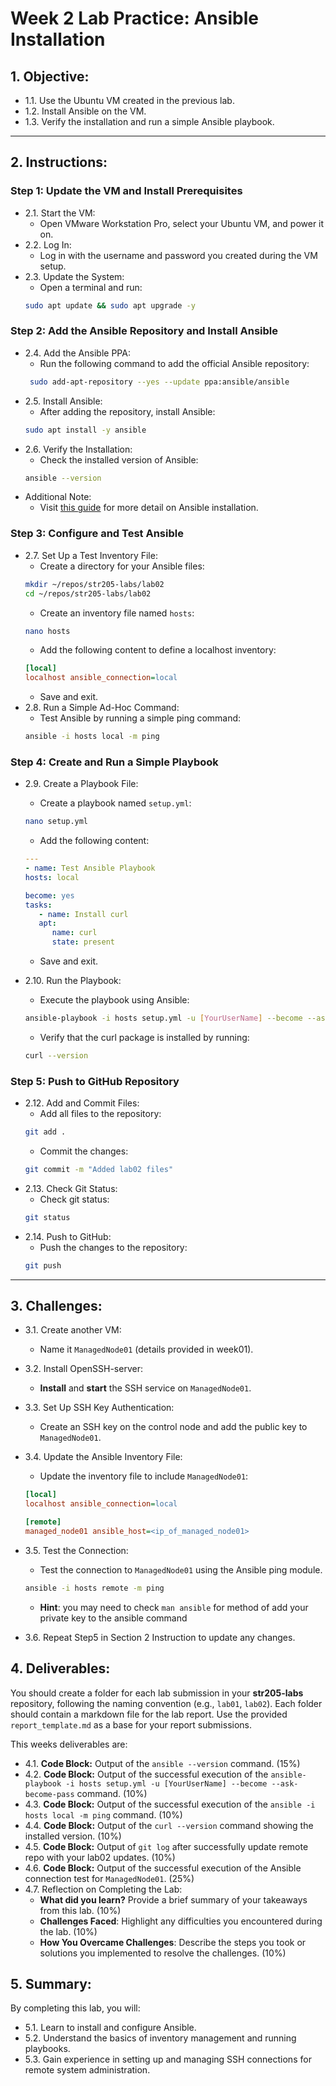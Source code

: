 # Week 2 Lab Practice: Ansible Installation

## 1. Objective:

- 1.1. Use the Ubuntu VM created in the previous lab.
- 1.2. Install Ansible on the VM.
- 1.3. Verify the installation and run a simple Ansible playbook.

---

## 2. Instructions:

### Step 1: Update the VM and Install Prerequisites

- 2.1. Start the VM:
  - Open VMware Workstation Pro, select your Ubuntu VM, and power it on.
- 2.2. Log In:
  - Log in with the username and password you created during the VM setup.
- 2.3. Update the System:
  - Open a terminal and run:
  ```bash
  sudo apt update && sudo apt upgrade -y
  ```

### Step 2: Add the Ansible Repository and Install Ansible

- 2.4. Add the Ansible PPA:
  - Run the following command to add the official Ansible repository:
  ```bash
   sudo add-apt-repository --yes --update ppa:ansible/ansible
  ```
- 2.5. Install Ansible:
  - After adding the repository, install Ansible:
  ```bash
  sudo apt install -y ansible
  ```
- 2.6. Verify the Installation:
  - Check the installed version of Ansible:
  ```bash
  ansible --version
  ```
- Additional Note:
  - Visit [this guide](https://docs.ansible.com/ansible/latest/installation_guide/installation_distros.html#installing-ansible-on-ubuntu) for more detail on Ansible installation.
### Step 3: Configure and Test Ansible

- 2.7. Set Up a Test Inventory File:
  - Create a directory for your Ansible files:
  ```bash
  mkdir ~/repos/str205-labs/lab02
  cd ~/repos/str205-labs/lab02
  ```
  - Create an inventory file named `hosts`:
  ```bash
  nano hosts
  ```
  - Add the following content to define a localhost inventory:
  ```ini
  [local]
  localhost ansible_connection=local
  ```
  - Save and exit.
- 2.8. Run a Simple Ad-Hoc Command:
  - Test Ansible by running a simple ping command:
  ```bash
  ansible -i hosts local -m ping
  ```

### Step 4: Create and Run a Simple Playbook

- 2.9. Create a Playbook File:

  - Create a playbook named `setup.yml`:

  ```bash
  nano setup.yml
  ```

  - Add the following content:

  ```yaml
  ---
  - name: Test Ansible Playbook
  hosts: local

  become: yes
  tasks:
     - name: Install curl
     apt:
        name: curl
        state: present
  ```

  - Save and exit.

- 2.10. Run the Playbook:
  - Execute the playbook using Ansible:
  ```bash
  ansible-playbook -i hosts setup.yml -u [YourUserName] --become --ask-become-pass
  ```
  - Verify that the curl package is installed by running:
  ```bash
  curl --version
  ```

### Step 5: Push to GitHub Repository

- 2.12. Add and Commit Files:
  - Add all files to the repository:
  ```bash
  git add .
  ```
  - Commit the changes:
  ```bash
  git commit -m "Added lab02 files"
  ```
- 2.13. Check Git Status:
  - Check git status:
  ```bash
  git status
  ```
- 2.14. Push to GitHub:
  - Push the changes to the repository:
  ```bash
  git push
  ```

---

## 3. Challenges:

- 3.1. Create another VM:
  - Name it `ManagedNode01` (details provided in week01).
- 3.2. Install OpenSSH-server:
  - **Install** and **start** the SSH service on `ManagedNode01`.
- 3.3. Set Up SSH Key Authentication:
  - Create an SSH key on the control node and add the public key to `ManagedNode01`.
- 3.4. Update the Ansible Inventory File:

  - Update the inventory file to include `ManagedNode01`:

  ```ini
  [local]
  localhost ansible_connection=local

  [remote]
  managed_node01 ansible_host=<ip_of_managed_node01>
  ```

- 3.5. Test the Connection:
  - Test the connection to `ManagedNode01` using the Ansible ping module.
  ```bash
  ansible -i hosts remote -m ping
  ```
  - **Hint**: you may need to check `man ansible` for method of add your private key to the ansible command
- 3.6. Repeat Step5 in Section 2 Instruction to update any changes.
## 4. Deliverables:

You should create a folder for each lab submission in your **str205-labs** repository, following the naming convention (e.g., `lab01`, `lab02`). Each folder should contain a markdown file for the lab report. Use the provided `report_template.md` as a base for your report submissions.

This weeks deliverables are:

- 4.1. **Code Block:** Output of the `ansible --version` command. (15%)
- 4.2. **Code Block:** Output of the successful execution of the `ansible-playbook -i hosts setup.yml -u [YourUserName] --become --ask-become-pass` command. (10%)
- 4.3. **Code Block:** Output of the successful execution of the `ansible -i hosts local -m ping` command. (10%)
- 4.4. **Code Block:** Output of the `curl --version` command showing the installed version. (10%)
- 4.5. **Code Block:** Output of `git log` after successfully update remote repo with your lab02 updates. (10%)
- 4.6. **Code Block:** Output of the successful execution of the Ansible connection test for `ManagedNode01`. (25%)
- 4.7. Reflection on Completing the Lab:
  - **What did you learn?** Provide a brief summary of your takeaways from this lab. (10%)
  - **Challenges Faced**: Highlight any difficulties you encountered during the lab. (10%)
  - **How You Overcame Challenges**: Describe the steps you took or solutions you implemented to resolve the challenges. (10%)

## 5. Summary:

By completing this lab, you will:

- 5.1. Learn to install and configure Ansible.
- 5.2. Understand the basics of inventory management and running playbooks.
- 5.3. Gain experience in setting up and managing SSH connections for remote system administration.
